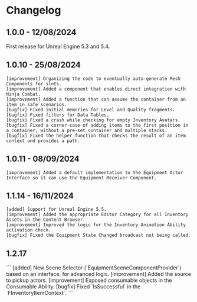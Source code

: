 # Changelog
<primary-label ref="inventory"/>

## 1.0.0 - 12/08/2024
First release for Unreal Engine 5.3 and 5.4.

## 1.0.10 - 25/08/2024
```
[improvement] Organizing the code to eventually auto-generate Mesh Components for slots.
[improvement] Added a component that enables direct integration with Ninja Combat.
[improvement] Added a function that can assume the container from an item in safe scenarios.
[bugfix] Fixed initial memories for Level and Quality fragments.
[bugfix] Fixed filters for Data Tables.
[bugfix] Fixed a crash while checking for empty Inventory Avatars.
[bugfix] Fixed a corner-case of adding items to the first position in a container, without a pre-set container and multiple stacks.
[bugfix] Fixed the helper function that checks the result of an item context and provides a path.
```

## 1.0.11 - 08/09/2024
```
[improvement] Added a default implementation to the Equipment Actor Interface so it can use the Equipment Receiver Component.
```

## 1.1.14 - 16/11/2024
```
[added] Support for Unreal Engine 5.5.
[improvement] Added the appropriate Editor Category for all Inventory Assets in the Content Browser.
[improvement] Improved the logic for the Inventory Animation Ability activation check.
[bugfix] Fixed the Equipment State Changed broadcast not being called.
```

## 1.2.17
<secondary-label ref="wip"/>
```
[added] New Scene Selector (`EquipmentSceneComponentProvider`) based on an interface, for advanced logic.
[improvement] Added the source to pickup actors.
[improvement] Exposed consumable objects in the Consumable Ability.
[bugfix] Fixed `IsSuccessful` in the `FInventoryItemContext`.
```